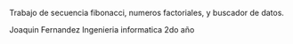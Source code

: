 Trabajo de secuencia fibonacci, numeros factoriales, y buscador de datos.

Joaquin Fernandez Ingenieria informatica 2do año
